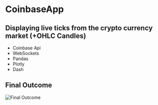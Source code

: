 # CoinbaseApp
## Displaying live ticks from the crypto currency market (+OHLC Candles)

* Coinbase Api
* WebSockets
* Pandas 
* Plotly
* Dash

## Final Outcome
![Final Outcome](https://cdn.hashnode.com/res/hashnode/image/upload/v1643973988763/JhFKssSLM.gif)
